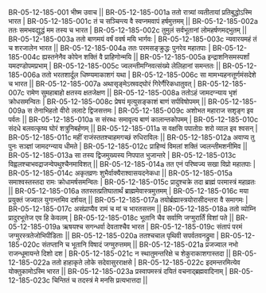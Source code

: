 BR-05-12-185-001  	भीष्म उवाच ||
BR-05-12-185-001a	ततो रात्र्यां व्यतीतायां प्रतिबुद्धोऽस्मि भारत |
BR-05-12-185-001c	तं च सञ्चिन्त्य वै स्वप्नमवापं हर्षमुत्तमम् ||
BR-05-12-185-002a	ततः समभवद्युद्धं मम तस्य च भारत |
BR-05-12-185-002c	तुमुलं सर्वभूतानां लोमहर्षणमद्भुतम् ||
BR-05-12-185-003a	ततो बाणमयं वर्षं ववर्ष मयि भार्गवः |
BR-05-12-185-003c	न्यवारयमहं तं च शरजालेन भारत ||
BR-05-12-185-004a	ततः परमसङ्क्रुद्धः पुनरेव महातपाः |
BR-05-12-185-004c	ह्यस्तनेनैव कोपेन शक्तिं वै प्राहिणोन्मयि ||
BR-05-12-185-005a	इन्द्राशनिसमस्पर्शां यमदण्डोपमप्रभाम् |
BR-05-12-185-005c	ज्वलन्तीमग्निवत्संख्ये लेलिहानां समन्ततः ||
BR-05-12-185-006a	ततो भरतशार्दूल धिष्ण्यमाकाशगं यथा |
BR-05-12-185-006c	सा मामभ्यहनत्तूर्णमंसदेशे च भारत ||
BR-05-12-185-007a	अथासृङ्मेऽस्रवद्घोरं गिरेर्गैरिकधातुवत् |
BR-05-12-185-007c	रामेण सुमहाबाहो क्षतस्य क्षतजेक्षण ||
BR-05-12-185-008a	ततोऽहं जामदग्न्याय भृशं क्रोधसमन्वितः |
BR-05-12-185-008c	प्रेषयं मृत्युसङ्काशं बाणं सर्पविषोपमम् ||
BR-05-12-185-009a	स तेनाभिहतो वीरो ललाटे द्विजसत्तमः |
BR-05-12-185-009c	अशोभत महाराज सशृङ्ग इव पर्वतः ||
BR-05-12-185-010a	स संरब्धः समावृत्य बाणं कालान्तकोपमम् |
BR-05-12-185-010c	संदधे बलवत्कृष्य घोरं शत्रुनिबर्हणम् ||
BR-05-12-185-011a	स वक्षसि पपातोग्रः शरो व्याल इव श्वसन् |
BR-05-12-185-011c	महीं राजंस्ततश्चाहमगच्छं रुधिराविलः ||
BR-05-12-185-012a	अवाप्य तु पुनः सञ्ज्ञां जामदग्न्याय धीमते |
BR-05-12-185-012c	प्राहिण्वं विमलां शक्तिं ज्वलन्तीमशनीमिव ||
BR-05-12-185-013a	सा तस्य द्विजमुख्यस्य निपपात भुजान्तरे |
BR-05-12-185-013c	विह्वलश्चाभवद्राजन्वेपथुश्चैनमाविशत् ||
BR-05-12-185-014a	तत एनं परिष्वज्य सखा विप्रो महातपाः |
BR-05-12-185-014c	अकृतव्रणः शुभैर्वाक्यैराश्वासयदनेकधा ||
BR-05-12-185-015a	समाश्वस्तस्तदा रामः क्रोधामर्षसमन्वितः |
BR-05-12-185-015c	प्रादुश्चक्रे तदा ब्राह्मं परमास्त्रं महाव्रतः ||
BR-05-12-185-016a	ततस्तत्प्रतिघातार्थं ब्राह्ममेवास्त्रमुत्तमम् |
BR-05-12-185-016c	मया प्रयुक्तं जज्वाल युगान्तमिव दर्शयत् ||
BR-05-12-185-017a	तयोर्ब्रह्मास्त्रयोरासीदन्तरा वै समागमः |
BR-05-12-185-017c	असंप्राप्यैव रामं च मां च भारतसत्तम ||
BR-05-12-185-018a	ततो व्योम्नि प्रादुरभूत्तेज एव हि केवलम् |
BR-05-12-185-018c	भूतानि चैव सर्वाणि जग्मुरार्तिं विशां पते ||
BR-05-12-185-019a	ऋषयश्च सगन्धर्वा देवताश्चैव भारत |
BR-05-12-185-019c	संतापं परमं जग्मुरस्त्रतेजोभिपीडिताः ||
BR-05-12-185-020a	ततश्चचाल पृथिवी सपर्वतवनद्रुमा |
BR-05-12-185-020c	संतप्तानि च भूतानि विषादं जग्मुरुत्तमम् ||
BR-05-12-185-021a	प्रजज्वाल नभो राजन्धूमायन्ते दिशो दश |
BR-05-12-185-021c	न स्थातुमन्तरिक्षे च शेकुराकाशगास्तदा ||
BR-05-12-185-022a	ततो हाहाकृते लोके सदेवासुरराक्षसे |
BR-05-12-185-022c	इदमन्तरमित्येव योक्तुकामोऽस्मि भारत ||
BR-05-12-185-023a	प्रस्वापमस्त्रं दयितं वचनाद्ब्रह्मवादिनाम् |
BR-05-12-185-023c	चिन्तितं च तदस्त्रं मे मनसि प्रत्यभात्तदा ||
